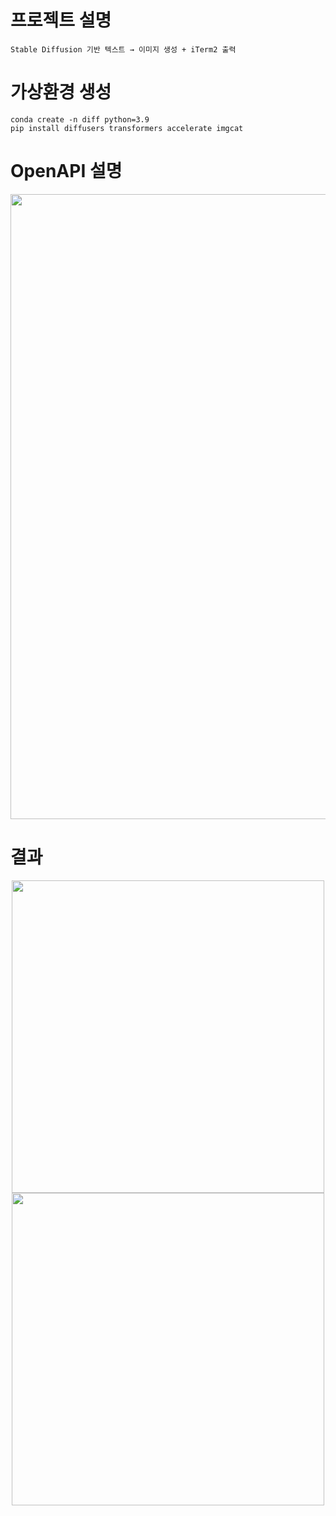 # 프로젝트 설명
```
Stable Diffusion 기반 텍스트 → 이미지 생성 + iTerm2 출력
```

# 가상환경 생성
```
conda create -n diff python=3.9
pip install diffusers transformers accelerate imgcat
```

# OpenAPI 설명
<p align="center">
  <img src="https://github.com/user-attachments/assets/9e80f6a1-f7c2-47ee-b162-a59e9cc888fb" width="1000">
</p>

# 결과
<p align="center">
  <img src="https://github.com/user-attachments/assets/801b09fe-5044-459b-8e5f-274bcd517540" width="500">
  <img src="https://github.com/user-attachments/assets/6b97ad40-ff41-46dd-b662-d1bb4b31c40a" width="500">
</p>
